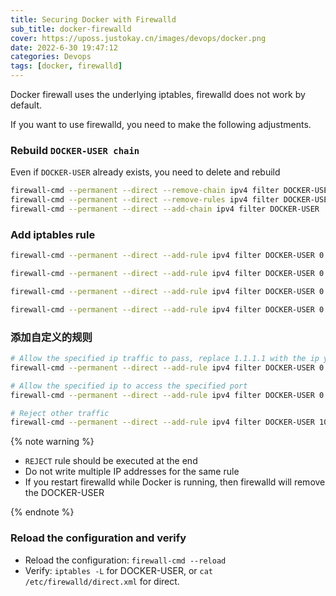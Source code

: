 ```yaml
---
title: Securing Docker with Firewalld
sub_title: docker-firewalld
cover: https://uposs.justokay.cn/images/devops/docker.png
date: 2022-6-30 19:47:12
categories: Devops
tags: [docker, firewalld]
---
```


Docker firewall uses the underlying iptables, firewalld does not work by default.

If you want to use firewalld, you need to make the following adjustments.

### Rebuild `DOCKER-USER chain`

Even if `DOCKER-USER` already exists, you need to delete and rebuild

```bash
firewall-cmd --permanent --direct --remove-chain ipv4 filter DOCKER-USER
firewall-cmd --permanent --direct --remove-rules ipv4 filter DOCKER-USER
firewall-cmd --permanent --direct --add-chain ipv4 filter DOCKER-USER
```

### Add iptables rule

```bash
firewall-cmd --permanent --direct --add-rule ipv4 filter DOCKER-USER 0 -i docker0 -j ACCEPT -m comment --comment "allows incoming from docker"

firewall-cmd --permanent --direct --add-rule ipv4 filter DOCKER-USER 0 -i docker0 -o eth0 -j ACCEPT -m comment --comment "allows docker to eth0"

firewall-cmd --permanent --direct --add-rule ipv4 filter DOCKER-USER 0 -m conntrack --ctstate RELATED,ESTABLISHED -j ACCEPT -m comment --comment "allows docker containers to connect to the outside world"

firewall-cmd --permanent --direct --add-rule ipv4 filter DOCKER-USER 0 -j RETURN -s 172.17.0.0/16 -m comment --comment "allow internal docker communication"
```

### 添加自定义的规则

```bash
# Allow the specified ip traffic to pass, replace 1.1.1.1 with the ip you need to pass
firewall-cmd --permanent --direct --add-rule ipv4 filter DOCKER-USER 0 -s 1.1.1.1/32 -j ACCEPT

# Allow the specified ip to access the specified port
firewall-cmd --permanent --direct --add-rule ipv4 filter DOCKER-USER 0 -p tcp -m multiport --dports 80,443 -s 1.1.1.1/32 -j ACCEPT

# Reject other traffic
firewall-cmd --permanent --direct --add-rule ipv4 filter DOCKER-USER 10 -j REJECT --reject-with icmp-host-unreachable -m comment --comment "reject all other traffic"
```

{% note warning  %}

- `REJECT` rule should be executed at the end
- Do not write multiple IP addresses for the same rule
- If you restart firewalld while Docker is running, then firewalld will remove the DOCKER-USER

{% endnote %}

### Reload the configuration and verify

- Reload the configuration: `firewall-cmd --reload`
- Verify: `iptables -L` for DOCKER-USER, or `cat /etc/firewalld/direct.xml` for direct.
